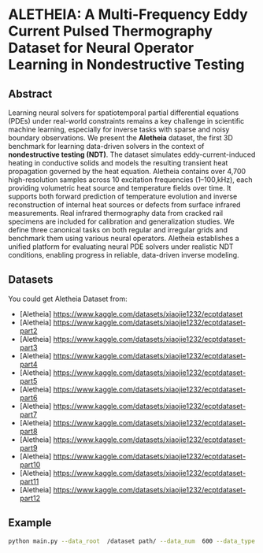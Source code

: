 # ALETHEIA: A Multi-Frequency Eddy Current Pulsed Thermography Dataset for Neural Operator Learning in Nondestructive Testing

## Abstract
Learning neural solvers for spatiotemporal partial differential equations (PDEs) under real-world constraints remains 
a key challenge in scientific machine learning, especially for inverse tasks with sparse and noisy boundary observations. 
We present the **Aletheia** dataset, the first 3D benchmark for learning data-driven solvers in the context of 
**nondestructive testing (NDT)**. The dataset simulates eddy-current-induced heating in conductive solids and models 
the resulting transient heat propagation governed by the heat equation. Aletheia contains over 4,700 high-resolution samples 
across 10 excitation frequencies (1–100\,kHz), each providing volumetric heat source and temperature fields over time. 
It supports both forward prediction of temperature evolution and inverse reconstruction of internal heat sources or defects 
from surface infrared measurements. Real infrared thermography data from cracked rail specimens are included for calibration 
and generalization studies. We define three canonical tasks on both regular and irregular grids and benchmark them using 
various neural operators. Aletheia establishes a unified platform for evaluating neural PDE solvers under 
realistic NDT conditions, enabling progress in reliable, data-driven inverse modeling.

## Datasets
You could get Aletheia Dataset from:

- [Aletheia] https://www.kaggle.com/datasets/xiaojie1232/ecptdataset
- [Aletheia] https://www.kaggle.com/datasets/xiaojie1232/ecptdataset-part2
- [Aletheia] https://www.kaggle.com/datasets/xiaojie1232/ecptdataset-part3
- [Aletheia] https://www.kaggle.com/datasets/xiaojie1232/ecptdataset-part4
- [Aletheia] https://www.kaggle.com/datasets/xiaojie1232/ecptdataset-part5
- [Aletheia] https://www.kaggle.com/datasets/xiaojie1232/ecptdataset-part6
- [Aletheia] https://www.kaggle.com/datasets/xiaojie1232/ecptdataset-part7
- [Aletheia] https://www.kaggle.com/datasets/xiaojie1232/ecptdataset-part8
- [Aletheia] https://www.kaggle.com/datasets/xiaojie1232/ecptdataset-part9
- [Aletheia] https://www.kaggle.com/datasets/xiaojie1232/ecptdataset-part10
- [Aletheia] https://www.kaggle.com/datasets/xiaojie1232/ecptdataset-part11
- [Aletheia] https://www.kaggle.com/datasets/xiaojie1232/ecptdataset-part12

## Example
```bash
python main.py --data_root  /dataset path/ --data_num  600 --data_type unstructured_data --model FNO3d --lr 0.0001 --mode T2Q
```
